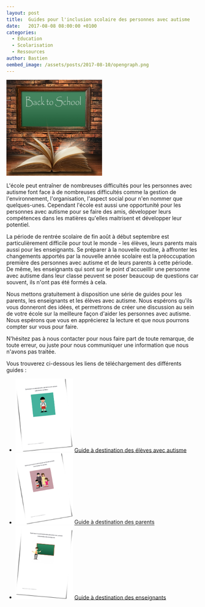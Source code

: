 ```yaml
---
layout: post
title:  Guides pour l'inclusion scolaire des personnes avec autisme
date:   2017-08-08 08:00:00 +0100
categories:
  - Education
  - Scolarisation
  - Ressources
author: Bastien
oembed_image: /assets/posts/2017-08-10/opengraph.png
---
```


<img src="/assets/posts/2017-08-10/ID-10021087.jpg" alt="ID-10021087" class="right" width="250" />

L'école peut entraîner de nombreuses difficultés pour les personnes avec autisme font face à de nombreuses difficultés 
comme
la gestion de l'environnement, l'organisation, l'aspect social pour n'en nommer que quelques-unes.
Cependant l'école est aussi une opportunité pour les personnes avec autisme pour se faire des amis, développer leurs compétences dans les matières qu'elles maitrisent et développer
leur potentiel.

La période de rentrée scolaire de fin août à début septembre est particulièrement difficile pour tout le monde - les élèves, leurs parents mais aussi pour les enseignants.
Se préparer à la nouvelle routine, à affronter les changements apportés par la nouvelle année scolaire est la préoccupation première des personnes avec autisme et de leurs parents
à cette période.
De même, les enseignants qui sont sur le point d'accueillir une personne avec autisme dans leur classe peuvent se poser beaucoup de questions car souvent,
ils n'ont pas été formés à cela.

Nous mettons gratuitement à disposition une série de guides pour les parents, les enseignants et les élèves avec autisme.
Nous espérons qu'ils vous donneront des idées, et permettrons de créer une discussion au sein de votre école  sur la meilleure façon d'aider les personnes avec autisme.
Nous espérons que vous en apprécierez la lecture et que nous pourrons compter sur vous pour faire.

N'hésitez pas à nous contacter pour nous faire part de toute remarque, de toute erreur, ou juste pour nous communiquer une information que nous n'avons pas traitée.

Vous trouverez ci-dessous les liens de téléchargement des différents guides&nbsp;:


  - <a href="/assets/posts/2017-08-10/handbook/student.pdf"><img src="/assets/posts/2017-08-10/handbook/student.png" alt="Guide à destination des élèves avec autisme" width="150" /></a>&nbsp;<a href="/assets/posts/2017-08-10/handbook/student.pdf">Guide à destination des élèves avec autisme</a>
  - <a href="/assets/posts/2017-08-10/handbook/parent.pdf"><img src="/assets/posts/2017-08-10/handbook/parent.png" alt="Guide à destination des parents" width="150" /></a>&nbsp;<a href="/assets/posts/2017-08-10/handbook/parent.pdf">Guide à destination des parents</a>
  - <a href="/assets/posts/2017-08-10/handbook/teacher.pdf"><img src="/assets/posts/2017-08-10/handbook/teacher.png" alt="Guide à destination des enseignants" width="150" /></a>&nbsp;<a href="/assets/posts/2017-08-10/handbook/teacher.pdf">Guide à destination des enseignants</a>

